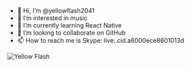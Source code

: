 - 👋 Hi, I’m @yellowflash2041
- 👀 I’m interested in music
- 🌱 I’m currently learning React Native
- 💞️ I’m looking to collaborate on GitHub
- 📫 How to reach me is Skype: live:.cid.a6000ece8601013d

<img src="https://media.giphy.com/media/B7jjBVpmMSYcHo35ti/giphy.gif" alt="Yellow Flash" />

<!---
yellowflash2041/yellowflash2041 is a ✨ special ✨ repository because its `README.md` (this file) appears on your GitHub profile.
You can click the Preview link to take a look at your changes.
--->
